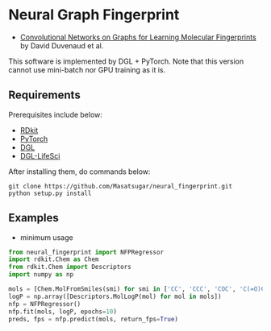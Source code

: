 # Neural Graph Fingerprint
* [Convolutional Networks on Graphs for Learning Molecular Fingerprints](https://arxiv.org/pdf/1509.09292.pdf)
 by David Duvenaud et al.

 This software is implemented by DGL + PyTorch. Note that this version cannot use mini-batch nor GPU training as it is.

## Requirements
Prerequisites include below:

* [RDkit](https://www.rdkit.org/docs/Install.html)
* [PyTorch](https://pytorch.org/)
* [DGL](https://www.dgl.ai/)
* [DGL-LifeSci](https://lifesci.dgl.ai/install/index.html)

After installing them, do commands below:

```shell
git clone https://github.com/Masatsugar/neural_fingerprint.git
python setup.py install
```

## Examples
* minimum usage

```python
from neural_fingerprint import NFPRegressor
import rdkit.Chem as Chem
from rdkit.Chem import Descriptors
import numpy as np

mols = [Chem.MolFromSmiles(smi) for smi in ['CC', 'CCC', 'COC', 'C(=O)CC', 'CNC']]
logP = np.array([Descriptors.MolLogP(mol) for mol in mols])
nfp = NFPRegressor()
nfp.fit(mols, logP, epochs=10)
preds, fps = nfp.predict(mols, return_fps=True)
```
